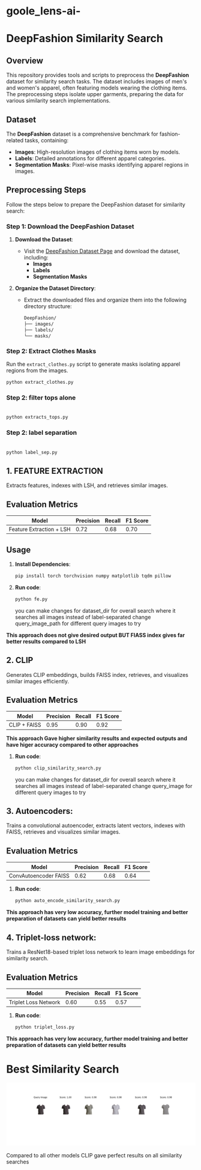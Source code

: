 # goole_lens-ai-

# DeepFashion Similarity Search

## Overview

This repository provides tools and scripts to preprocess the **DeepFashion** dataset for similarity search tasks. The dataset includes images of men's and women's apparel, often featuring models wearing the clothing items. The preprocessing steps isolate upper garments, preparing the data for various similarity search implementations.

## Dataset

The **DeepFashion** dataset is a comprehensive benchmark for fashion-related tasks, containing:

- **Images**: High-resolution images of clothing items worn by models.
- **Labels**: Detailed annotations for different apparel categories.
- **Segmentation Masks**: Pixel-wise masks identifying apparel regions in images.

## Preprocessing Steps

Follow the steps below to prepare the DeepFashion dataset for similarity search:

### Step 1: Download the DeepFashion Dataset

1. **Download the Dataset**:
   - Visit the [DeepFashion Dataset Page](http://mmlab.ie.cuhk.edu.hk/projects/DeepFashion/InShopRetrieval.html) and download the dataset, including:
     - **Images**
     - **Labels**
     - **Segmentation Masks**

2. **Organize the Dataset Directory**:
   - Extract the downloaded files and organize them into the following directory structure:

     ```
     DeepFashion/
     ├── images/
     ├── labels/
     └── masks/
     ```

### Step 2: Extract Clothes Masks

Run the `extract_clothes.py` script to generate masks isolating apparel regions from the images.

```bash
python extract_clothes.py

```

### Step 2: filter tops alone
``` bash

python extracts_tops.py
```

### Step 2: label separation
``` bash

python label_sep.py
```



## 1. FEATURE EXTRACTION

Extracts features, indexes with LSH, and retrieves similar images.

## Evaluation Metrics

| Model                     | Precision | Recall | F1 Score |
|---------------------------|-----------|--------|----------|
| Feature Extraction + LSH  | 0.72      | 0.68   | 0.70     |


## Usage

1. **Install Dependencies**:
   ```bash
   pip install torch torchvision numpy matplotlib tqdm pillow
   ```
1. **Run code**:
   ```bash
   python fe.py
   ```
   you can make changes for dataset_dir for overall search where it searches all images instead of label-separated
   change query_image_path for different query images to try

**This approach does not give desired output BUT FIASS index gives far better results compared to LSH**




## 2. CLIP

Generates CLIP embeddings, builds FAISS index, retrieves, and visualizes similar images efficiently.

## Evaluation Metrics

| Model        | Precision | Recall | F1 Score |
|--------------|-----------|--------|----------|
| CLIP + FAISS | 0.95      | 0.90   | 0.92     |

 **This approach Gave higher similarity results and expected outputs and have higer accuracy compared to other approaches**

1. **Run code**:
   ```bash
   python clip_similarity_search.py
   ```
   you can make changes for dataset_dir for overall search where it searches all images instead of label-separated
   change query_image for different query images to try
   

## 3. Autoencoders:

Trains a convolutional autoencoder, extracts latent vectors, indexes with FAISS, retrieves and visualizes similar images.

## Evaluation Metrics

| Model                 | Precision | Recall | F1 Score |
|-----------------------|-----------|--------|----------|
| ConvAutoencoder FAISS | 0.62      | 0.68   | 0.64     |

1. **Run code**:
   ```bash
   python auto_encode_similarity_search.py
   ```
**This approach has very low accuracy, further model training and better preparation of datasets can yield better results**

## 4. Triplet-loss network:

Trains a ResNet18-based triplet loss network to learn image embeddings for similarity search.

## Evaluation Metrics

| Model                  | Precision | Recall | F1 Score |
|------------------------|-----------|--------|----------|
| Triplet Loss Network   | 0.60      | 0.55   | 0.57     |


1. **Run code**:
   ```bash
   python triplet_loss.py
   ```
**This approach has very low accuracy, further model training and better preparation of datasets can yield better results**


# Best Similarity Search

![alt text](https://github.com/dineshelavazhagan/goole_lens-ai-/blob/main/Figure_1.png)

Compared to all other models CLIP gave perfect results on all similarity searches


